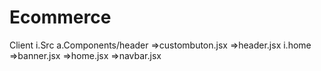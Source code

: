 # Ecommerce
Client
i.Src
a.Components/header
=>custombuton.jsx
=>header.jsx
i.home
=>banner.jsx
=>home.jsx
=>navbar.jsx
